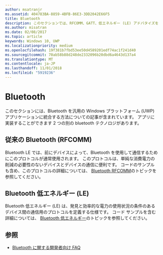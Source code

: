 ```yaml
---
author: msatranjr
ms.assetid: 404783BA-8859-4BFB-86E3-3DD2042E66F5
title: Bluetooth
description: このセクションでは、RFCOMM、GATT、低エネルギー (LE) アドバタイズを使う方法を含め、ユニバーサル Windows プラットフォーム (UWP) アプリに Bluetooth を統合する方法に関する記事を取り上げています。
ms.author: misatran
ms.date: 02/08/2017
ms.topic: article
keywords: Windows 10, UWP
ms.localizationpriority: medium
ms.openlocfilehash: 19f381b7fbd53ee50d4589201edf74ac1f241d40
ms.sourcegitcommit: 70ab58b88d248de2332096b20dbd6a4643d137a4
ms.translationtype: MT
ms.contentlocale: ja-JP
ms.lasthandoff: 11/01/2018
ms.locfileid: "5919236"
---
```

# <a name="bluetooth"></a>Bluetooth
このセクションには、Bluetooth を汎用の Windows プラットフォーム (UWP) アプリケーションに統合する方法についての記事が含まれています。 アプリに実装することができます 2 つの別の bluetooth テクノロジがあります。

## <a name="classic-bluetooth-rfcomm"></a>従来の Bluetooth (RFCOMM)
Bluetooth LE では、前にデバイスによって、Bluetooth を使用して通信するためにこのプロトコルが通常使用されます。 このプロトコルは、単純な消費電力の削減の必要性のないデバイスとデバイスの通信に便利です。 コードのサンプルも含め、このプロトコルの詳細については、 [Bluetooth RFCOMM](send-or-receive-files-with-rfcomm.md)のトピックを参照してください。

## <a name="bluetooth-low-energy-le"></a>Bluetooth 低エネルギー (LE)
Bluetooth 低エネルギー (LE) は、発見と効率的な電力の使用状況の条件のあるデバイス間の通信用のプロトコルを定義する仕様です。 コード サンプルを含む詳細については、 [Bluetooth 低エネルギー](bluetooth-low-energy-overview.md)のトピックを参照してください。

## <a name="see-also"></a>参照
- [Bluetooth に関する開発者向け FAQ](bluetooth-dev-faq.md)